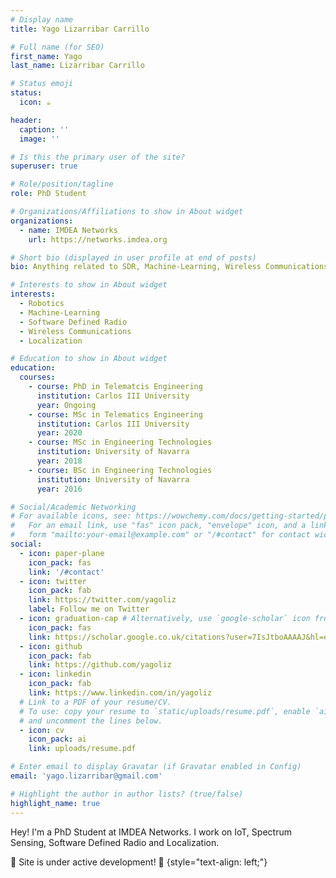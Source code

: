 ```yaml
---
# Display name
title: Yago Lizarribar Carrillo

# Full name (for SEO)
first_name: Yago
last_name: Lizarribar Carrillo

# Status emoji
status:
  icon: ☕️

header:
  caption: ''
  image: ''

# Is this the primary user of the site?
superuser: true

# Role/position/tagline
role: PhD Student

# Organizations/Affiliations to show in About widget
organizations:
  - name: IMDEA Networks
    url: https://networks.imdea.org

# Short bio (displayed in user profile at end of posts)
bio: Anything related to SDR, Machine-Learning, Wireless Communications or Robotics and I'm all ears.

# Interests to show in About widget
interests:
  - Robotics
  - Machine-Learning
  - Software Defined Radio
  - Wireless Communications
  - Localization

# Education to show in About widget
education:
  courses:
    - course: PhD in Telematcis Engineering
      institution: Carlos III University
      year: Ongoing
    - course: MSc in Telematics Engineering
      institution: Carlos III University
      year: 2020
    - course: MSc in Engineering Technologies
      institution: University of Navarra
      year: 2018
    - course: BSc in Engineering Technologies
      institution: University of Navarra
      year: 2016

# Social/Academic Networking
# For available icons, see: https://wowchemy.com/docs/getting-started/page-builder/#icons
#   For an email link, use "fas" icon pack, "envelope" icon, and a link in the
#   form "mailto:your-email@example.com" or "/#contact" for contact widget.
social:
  - icon: paper-plane
    icon_pack: fas
    link: '/#contact'
  - icon: twitter
    icon_pack: fab
    link: https://twitter.com/yagoliz
    label: Follow me on Twitter
  - icon: graduation-cap # Alternatively, use `google-scholar` icon from `ai` icon pack
    icon_pack: fas
    link: https://scholar.google.co.uk/citations?user=7IsJtboAAAAJ&hl=en
  - icon: github
    icon_pack: fab
    link: https://github.com/yagoliz
  - icon: linkedin
    icon_pack: fab
    link: https://www.linkedin.com/in/yagoliz
  # Link to a PDF of your resume/CV.
  # To use: copy your resume to `static/uploads/resume.pdf`, enable `ai` icons in `params.yaml`,
  # and uncomment the lines below.
  - icon: cv
    icon_pack: ai
    link: uploads/resume.pdf

# Enter email to display Gravatar (if Gravatar enabled in Config)
email: 'yago.lizarribar@gmail.com'

# Highlight the author in author lists? (true/false)
highlight_name: true
---
```


Hey! I'm a PhD Student at IMDEA Networks. I work on IoT, Spectrum Sensing, Software Defined Radio and Localization. 

🚧 Site is under active development! 🚧
{style="text-align: left;"}
